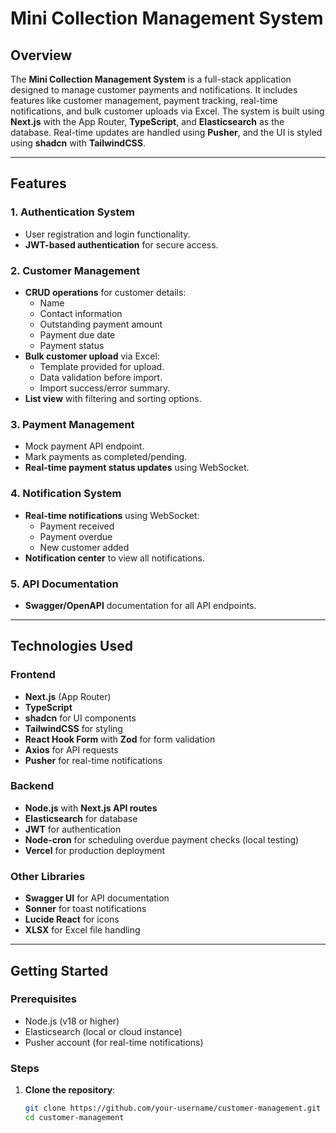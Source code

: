 # Mini Collection Management System

## Overview

The **Mini Collection Management System** is a full-stack application designed to manage customer payments and notifications. It includes features like customer management, payment tracking, real-time notifications, and bulk customer uploads via Excel. The system is built using **Next.js** with the App Router, **TypeScript**, and **Elasticsearch** as the database. Real-time updates are handled using **Pusher**, and the UI is styled using **shadcn** with **TailwindCSS**.

---

## Features

### 1. **Authentication System**

- User registration and login functionality.
- **JWT-based authentication** for secure access.

### 2. **Customer Management**

- **CRUD operations** for customer details:
  - Name
  - Contact information
  - Outstanding payment amount
  - Payment due date
  - Payment status
- **Bulk customer upload** via Excel:
  - Template provided for upload.
  - Data validation before import.
  - Import success/error summary.
- **List view** with filtering and sorting options.

### 3. **Payment Management**

- Mock payment API endpoint.
- Mark payments as completed/pending.
- **Real-time payment status updates** using WebSocket.

### 4. **Notification System**

- **Real-time notifications** using WebSocket:
  - Payment received
  - Payment overdue
  - New customer added
- **Notification center** to view all notifications.

### 5. **API Documentation**

- **Swagger/OpenAPI** documentation for all API endpoints.

---

## Technologies Used

### Frontend

- **Next.js** (App Router)
- **TypeScript**
- **shadcn** for UI components
- **TailwindCSS** for styling
- **React Hook Form** with **Zod** for form validation
- **Axios** for API requests
- **Pusher** for real-time notifications

### Backend

- **Node.js** with **Next.js API routes**
- **Elasticsearch** for database
- **JWT** for authentication
- **Node-cron** for scheduling overdue payment checks (local testing)
- **Vercel** for production deployment

### Other Libraries

- **Swagger UI** for API documentation
- **Sonner** for toast notifications
- **Lucide React** for icons
- **XLSX** for Excel file handling

---

## Getting Started

### Prerequisites

- Node.js (v18 or higher)
- Elasticsearch (local or cloud instance)
- Pusher account (for real-time notifications)

### Steps

1. **Clone the repository**:
   ```bash
   git clone https://github.com/your-username/customer-management.git
   cd customer-management
   ```
